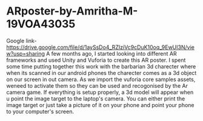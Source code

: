 # ARposter-by-Amritha-M-19VOA43035
Google link- https://drive.google.com/file/d/1aySsDo4_RZIziVc9cDuK10oq_9EwUI3N/view?usp=sharing
A few months ago, I started looking into different AR frameworks and used Unity and Vuforia to create this AR poster. I spent some time putting together this work with the barbarian 3d charecter where when its scanned in our android phones the charecter comes as a 3d object on our screen in out camera. As we import the vuforia core samples assets, weneed to activate them so they can be used and recogonised by the Ar camera game. If everything is setup properly, a 3d model will appear when u point the image target to the laptop's camera. You can either print the image target or just take a picture of it on your phone and point your phone to your computer's screen. 
